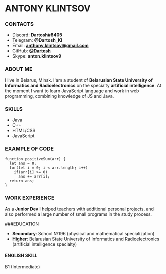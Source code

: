 # ANTONY KLINTSOV

> 
### CONTACTS
 
- Discord: **Dartosh#8405**
- Telegram: **@Dartosh_Kl**
- Email: **[anthony.klintsov@gmail.com](mailto:anthony.klintsov@gmail.com)**
- GitHub: **[@Dartosh](https://github.com/Dartosh)**
- Skype: **anton.klintsov9**

> 
### ABOUT ME

I live in Belarus, Minsk. I'am a student of **Belarusian State University of Informatics and Radioelectronics** on the specialty **artificial intelligence**. At the moment I want to learn JavaScript language and work in  web programming, combining knowledge of JS and Java.

> 
### SKILLS

- Java 
- C++
- HTML/CSS
- JavaScript

> 
### EXAMPLE OF CODE

 
    function positiveSum(arr) {
      let ans = 0;
      for(let i = 0; i < arr.length; i++)
        if(arr[i] >= 0)
          ans += arr[i];
      return ans;
    }

> 
### WORK EXPERIENCE

As a **Junior Dev** I helped teachers with additional personal projects, and also performed a large number of small programs in the study process.

> 
###EDUCATION

* **Secondary**: School №196 (physical and mathematical specialization)
* **Higher**: Belarusian State University of Informatics and Radioelectronics (artificial intelligence specialty)

> 
#### ENGLISH SKILL

B1 (Intermediate)
